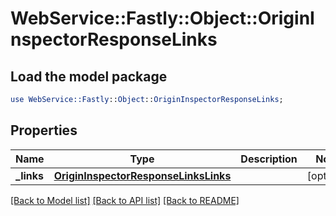 # WebService::Fastly::Object::OriginInspectorResponseLinks

## Load the model package
```perl
use WebService::Fastly::Object::OriginInspectorResponseLinks;
```

## Properties
Name | Type | Description | Notes
------------ | ------------- | ------------- | -------------
**_links** | [**OriginInspectorResponseLinksLinks**](OriginInspectorResponseLinksLinks.md) |  | [optional] 

[[Back to Model list]](../README.md#documentation-for-models) [[Back to API list]](../README.md#documentation-for-api-endpoints) [[Back to README]](../README.md)


